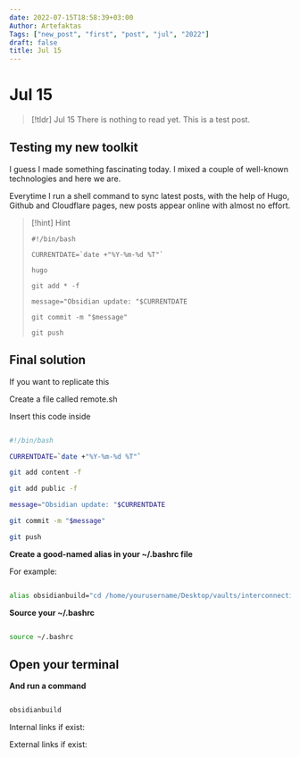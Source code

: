 ```yaml
---
date: 2022-07-15T18:58:39+03:00
Author: Artefaktas
Tags: ["new_post", "first", "post", "jul", "2022"]
draft: false
title: Jul 15
---
```


# Jul 15

> [!tldr] Jul 15
> There is nothing to read yet. This is a test post.

## Testing my new toolkit

I guess I made something fascinating today. I mixed a couple of well-known technologies and here we are.

Everytime I run a shell command to sync latest posts, with the help of Hugo, Github and Cloudflare pages, new posts appear online with almost no effort.

> [!hint] Hint
>
> ```
> #!/bin/bash
>
> CURRENTDATE=`date +"%Y-%m-%d %T"`
>
> hugo
>
> git add * -f
>
> message="Obsidian update: "$CURRENTDATE
>
> git commit -m "$message"
>
> git push
>
> ```

## Final solution

If you want to replicate this

Create a file called remote.sh

Insert this code inside

```bash

#!/bin/bash

CURRENTDATE=`date +"%Y-%m-%d %T"`

git add content -f

git add public -f

message="Obsidian update: "$CURRENTDATE

git commit -m "$message"

git push


```

**Create a good-named alias in your ~/.bashrc file**

For example:

```bash

alias obsidianbuild="cd /home/yourusername/Desktop/vaults/interconnection/ && hugo && ./remote.sh"

```

**Source your ~/.bashrc**

```bash

source ~/.bashrc

```

## Open your terminal

**And run a command**

```bash

obsidianbuild

```

Internal links if exist:

External links if exist:
